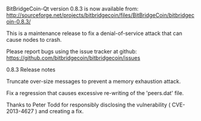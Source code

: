 BitBridgeCoin-Qt version 0.8.3 is now available from:
  http://sourceforge.net/projects/bitbridgecoin/files/BitBridgeCoin/bitbridgecoin-0.8.3/

This is a maintenance release to fix a denial-of-service attack that
can cause nodes to crash.

Please report bugs using the issue tracker at github:
  https://github.com/bitbridgecoin/bitbridgecoin/issues

0.8.3 Release notes

Truncate over-size messages to prevent a memory exhaustion attack.

Fix a regression that causes excessive re-writing of the 'peers.dat' file.


Thanks to Peter Todd for responsibly disclosing the vulnerability
( CVE-2013-4627 ) and creating a fix.
